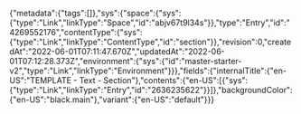{"metadata":{"tags":[]},"sys":{"space":{"sys":{"type":"Link","linkType":"Space","id":"abjv67t9l34s"}},"type":"Entry","id":"4269552176","contentType":{"sys":{"type":"Link","linkType":"ContentType","id":"section"}},"revision":0,"createdAt":"2022-06-01T07:11:47.670Z","updatedAt":"2022-06-01T07:12:28.373Z","environment":{"sys":{"id":"master-starter-v2","type":"Link","linkType":"Environment"}}},"fields":{"internalTitle":{"en-US":"TEMPLATE - Text - Section"},"contents":{"en-US":[{"sys":{"type":"Link","linkType":"Entry","id":"2636235622"}}]},"backgroundColor":{"en-US":"black.main"},"variant":{"en-US":"default"}}}